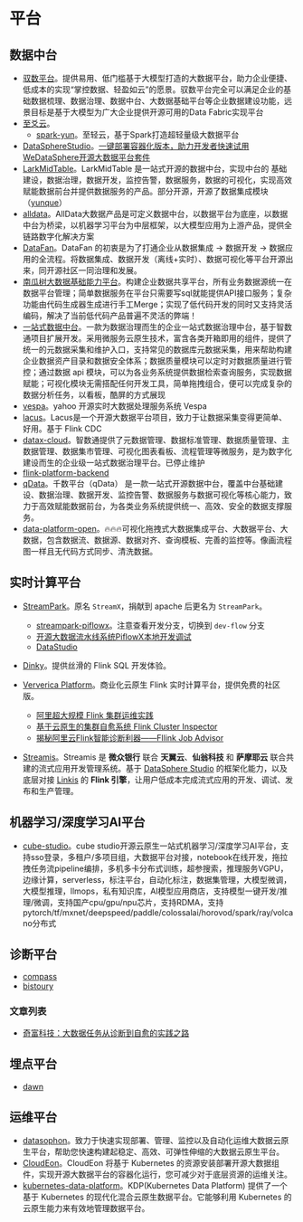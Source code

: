 # 平台

## 数据中台

* [驭数平台](https://gitee.com/data_harness_cloud/data_harness-be)。提供易用、低门槛基于大模型打造的大数据平台，助力企业便捷、低成本的实现“掌控数据、轻盈如云”的愿景。驭数平台完全可以满足企业的基础数据梳理、数据治理、数据中台、大数据基础平台等企业数据建设功能，远景目标是基于大模型为广大企业提供开源可用的Data Fabric实现平台
* [至爻云](https://github.com/isxcode)。
  * [spark-yun](https://github.com/isxcode/spark-yun)。至轻云，基于Spark打造超轻量级大数据平台
* [DataSphereStudio](https://github.com/WeBankFinTech/DataSphereStudio)。[一键部署容器化版本，助力开发者快速试用WeDataSphere开源大数据平台套件](https://mp.weixin.qq.com/s?__biz=MzI4MDkxNzUxMg==&mid=2247490554&idx=1&sn=417e0117457a63b0c81b657159a75081&chksm=ebb0789ddcc7f18ba8e914f51d902cae51992dd722696798f1adda38530aa667f96ae9b0ea5f&mpshare=1&scene=1&srcid=021246jFCXrStdBjL1XebuFy&sharer_shareinfo=fc9255e6d1e0d6c502a1be7b048e5d0e&sharer_shareinfo_first=6aa1d6c897fe994803e1410c0041695b&version=4.1.10.99312&platform=mac#rd)
* [LarkMidTable](https://github.com/birdLark/LarkMidTable)。LarkMidTable 是一站式开源的数据中台，实现中台的 基础建设，数据治理，数据开发，监控告警，数据服务，数据的可视化，实现高效赋能数据前台并提供数据服务的产品。部分开源，开源了数据集成模块（[yunque](https://github.com/birdLark/yunque)）
* [alldata](https://github.com/alldatacenter/alldata)。AllData大数据产品是可定义数据中台，以数据平台为底座，以数据中台为桥梁，以机器学习平台为中层框架，以大模型应用为上游产品，提供全链路数字化解决方案
* [DataFan](http://www.young-datafan.com/)。DataFan 的初衷是为了打通企业从数据集成 -> 数据开发 -> 数据应用的全流程。将数据集成、数据开发（离线+实时）、数据可视化等平台开源出来，同开源社区一同治理和发展。
* [南瓜树大数据基础能力平台](https://gitee.com/yabushan/low-code-data-center)。构建企业数据共享平台，所有业务数据源统一在数据平台管理；简单数据服务在平台只需要写sql就能提供API接口服务；复杂功能由代码生成器生成进行手工Merge；实现了低代码开发的同时又支持灵活编码，解决了当前低代码产品普遍不灵活的弊端！
* [一站式数据中台](https://gitee.com/zrxjava/srt-data)。一款为数据治理而生的企业一站式数据治理中台，基于智数通项目扩展开发。采用微服务云原生技术，富含各类开箱即用的组件，提供了统一的元数据采集和维护入口，支持常见的数据库元数据采集，用来帮助构建企业数据资产目录和数据安全体系；数据质量模块可以定时对数据质量进行管控；通过数据 api 模块，可以为各业务系统提供数据检索查询服务，实现数据赋能；可视化模块无需搭配任何开发工具，简单拖拽组合，便可以完成复杂的数据分析任务，以看板，酷屏的方式展现
* [vespa](https://github.com/vespa-engine/vespa)。yahoo 开源实时大数据处理服务系统 Vespa
* [lacus](https://github.com/eyesmoons/lacus)。Lacus是一个开源大数据平台项目，致力于让数据采集变得更简单、好用。基于 Flink CDC
* [datax-cloud](https://gitee.com/yuwei1203/datax-cloud)。智数通提供了元数据管理、数据标准管理、数据质量管理、主数据管理、数据集市管理、可视化图表看板、流程管理等微服务，是为数字化建设而生的企业级一站式数据治理平台。已停止维护
* [flink-platform-backend](https://github.com/itinycheng/flink-platform-backend)
* [qData](https://github.com/qiantongtech/qData)。千数平台（qData） 是一款一站式开源数据中台，覆盖中台基础建设、数据治理、数据开发、监控告警、数据服务与数据可视化等核心能力，致力于高效赋能数据前台，为各类业务系统提供统一、高效、安全的数据支撑服务。
* [data-platform-open](https://gitee.com/aizuda/data-platform-open)。🔥🔥🔥可视化拖拽式大数据集成平台、大数据平台、大数据，包含数据流、数据源、数据对齐、查询模板、完善的监控等。像画流程图一样且无代码方式同步、清洗数据。

## 实时计算平台

- [StreamPark](https://streampark.apache.org/)。原名 `StreamX`，捐献到 apache 后更名为 `StreamPark`。
  - [streampark-piflowx](https://github.com/mayi295940/streampark-piflowx)。注意查看开发分支，切换到 `dev-flow` 分支
  - [开源大数据流水线系统PiflowX本地开发调试](https://blog.csdn.net/qq_19635589/article/details/137523231?spm=1001.2014.3001.5502)
  - [DataStudio](http://1.94.182.15:8090/)

- [Dinky](https://www.dinky.org.cn/)。提供丝滑的 Flink SQL 开发体验。
- [Ververica Platform](https://docs.ververica.com/)。商业化云原生 Flink 实时计算平台，提供免费的社区版。
  - [阿里超大规模 Flink 集群运维实践](https://mp.weixin.qq.com/s?__biz=MzUwOTkwNzQxMg==&mid=2247484900&idx=1&sn=451209b310b1ffbd60d391c71b2e24a5&chksm=f90a5d5fce7dd44947131f82a10a3facf3d16b530aa68b358f2b9261cdad0d6037151d475393&scene=21#wechat_redirect)
  - [基于云原生的集群自愈系统 Flink Cluster Inspector](https://mp.weixin.qq.com/s?__biz=MzUwOTkwNzQxMg==&mid=2247485233&idx=1&sn=d1d90f1fb32253499897199107d839fc&chksm=f90a5f8ace7dd69c25a584ae1913ec835207db8dcc36811cf1eaf0d8560451d97ba4baac4553&mpshare=1&scene=1&srcid=031951ECDuzTAcrZWsRKRqFm&sharer_shareinfo=0a466a355eb1f4be752742d03dd9e0a0&sharer_shareinfo_first=0a466a355eb1f4be752742d03dd9e0a0&version=4.1.10.99312&platform=mac#rd)
  - [揭秘阿里云Flink智能诊断利器——Fllink Job Advisor](https://mp.weixin.qq.com/s?__biz=MzUwOTkwNzQxMg==&mid=2247485357&idx=1&sn=743e735984493af334e794abbd4cb084&chksm=f90a5f16ce7dd600662b02f3b4ef144746c1210a802bdf18fdcad64e55e163724a4ae129bb43&mpshare=1&scene=1&srcid=0319ghHsi43SNgcaj1EN2BlF&sharer_shareinfo=036f728843106c10f944a25e25f7bbbc&sharer_shareinfo_first=036f728843106c10f944a25e25f7bbbc&version=4.1.10.99312&platform=mac#rd)
- [Streamis](https://github.com/WeBankFinTech/Streamis)。Streamis 是 **微众银行** 联合 **天翼云**、**仙翁科技** 和 **萨摩耶云** 联合共建的流式应用开发管理系统。基于 [DataSphere Studio](https://github.com/WeBankFinTech/DataSphereStudio) 的框架化能力，以及底层对接 [Linkis](https://github.com/apache/incubator-linkis) 的 **Flink 引擎**，让用户低成本完成流式应用的开发、调试、发布和生产管理。

## 机器学习/深度学习AI平台

* [cube-studio](https://github.com/tencentmusic/cube-studio)。cube studio开源云原生一站式机器学习/深度学习AI平台，支持sso登录，多租户/多项目组，大数据平台对接，notebook在线开发，拖拉拽任务流pipeline编排，多机多卡分布式训练，超参搜索，推理服务VGPU，边缘计算，serverless，标注平台，自动化标注，数据集管理，大模型微调，大模型推理，llmops，私有知识库，AI模型应用商店，支持模型一键开发/推理/微调，支持国产cpu/gpu/npu芯片，支持RDMA，支持pytorch/tf/mxnet/deepspeed/paddle/colossalai/horovod/spark/ray/volcano分布式

## 诊断平台

* [compass](https://github.com/cubefs/compass)
* [bistoury](https://github.com/qunarcorp/bistoury)

### 文章列表

* [奇富科技：大数据任务从诊断到自愈的实践之路](https://mp.weixin.qq.com/s?__biz=MzA4NDYxNTc2NA==&mid=2247521291&idx=1&sn=f6be13119721653bef98b64559124be2&chksm=9fe6a330a8912a263f67ddaf93318598b23d12af639ff4b6c23a7773883ee342e20f765de369&mpshare=1&scene=1&srcid=0306ERjk7L54zgJWDY4cOK8J&sharer_shareinfo=f166e42e884b0bb18975470d6607df83&sharer_shareinfo_first=ba5392d5b8ec21173ae627c64f53e674&version=4.1.10.99312&platform=mac#rd)

## 埋点平台

* [dawn](https://github.com/eventtracing/dawn)

## 运维平台

* [datasophon](https://github.com/datavane/datasophon)。致力于快速实现部署、管理、监控以及自动化运维大数据云原生平台，帮助您快速构建起稳定、高效、可弹性伸缩的大数据云原生平台。
* [CloudEon](https://github.com/dromara/CloudEon)。CloudEon 将基于 Kubernetes 的资源安装部署开源大数据组件，实现开源大数据平台的容器化运行，您可减少对于底层资源的运维关注。
* [kubernetes-data-platform](https://github.com/linktimecloud/kubernetes-data-platform)。KDP(Kubernetes Data Platform) 提供了一个基于 Kubernetes 的现代化混合云原生数据平台。它能够利用 Kubernetes 的云原生能力来有效地管理数据平台。